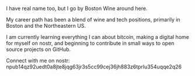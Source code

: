 I have real name too, but I go by Boston Wine around here.

My career path has been a blend of wine and tech positions, primarily in Boston and the Northeastern US.

I am currently learning everything I can about bitcoin, making a digital home for myself on nostr, and beginning to contribute in small ways to open source projects on GitHub.

Connect with me on nostr: npub14qz92uedt0a8jte8jqg63jr3s5cc99cej36jh883z6tprlu354uqqe2q26
